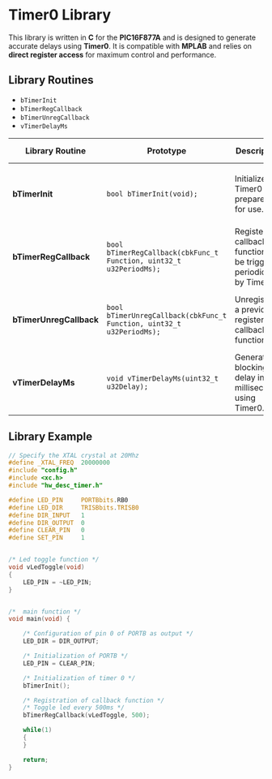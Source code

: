 # Timer0 Library

This library is written in **C** for the **PIC16F877A** and is designed to generate accurate delays using **Timer0**. It is compatible with **MPLAB** and relies on **direct register access** for maximum control and performance.

## Library Routines

- `bTimerInit`
- `bTimerRegCallback`
- `bTimerUnregCallback`
- `vTimerDelayMs`

| Library Routine         | Prototype                                                                 | Description                                                                 | Return Value |
|------------------------|---------------------------------------------------------------------------|-----------------------------------------------------------------------------|--------------|
| **bTimerInit**         | `bool bTimerInit(void);`                                                  | Initializes Timer0 and prepares it for use.                                 | `true` if the timer was successfully initialized; <br> `false` otherwise. |
| **bTimerRegCallback**  | `bool bTimerRegCallback(cbkFunc_t Function, uint32_t u32PeriodMs);`       | Registers a callback function to be triggered periodically by Timer0.       | `true` if the function was successfully registered; <br> `false` otherwise. |
| **bTimerUnregCallback**| `bool bTimerUnregCallback(cbkFunc_t Function, uint32_t u32PeriodMs);`     | Unregisters a previously registered callback function.                       | `true` if the function was successfully unregistered; <br> `false` otherwise. |
| **vTimerDelayMs**      | `void vTimerDelayMs(uint32_t u32Delay);`                                  | Generates a blocking delay in milliseconds using Timer0.                    | None |


## Library Example

```c
// Specify the XTAL crystal at 20Mhz
#define _XTAL_FREQ  20000000 
#include "config.h"
#include <xc.h>
#include "hw_desc_timer.h"

#define LED_PIN     PORTBbits.RB0
#define LED_DIR     TRISBbits.TRISB0
#define DIR_INPUT   1
#define DIR_OUTPUT  0
#define CLEAR_PIN   0
#define SET_PIN     1


/* Led toggle function */
void vLedToggle(void)
{
    LED_PIN = ~LED_PIN;
}


/*  main function */
void main(void) {

    /* Configuration of pin 0 of PORTB as output */
    LED_DIR = DIR_OUTPUT;

    /* Initialization of PORTB */
    LED_PIN = CLEAR_PIN;

    /* Initialization of timer 0 */
    bTimerInit();

    /* Registration of callback function */
    /* Toggle led every 500ms */
    bTimerRegCallback(vLedToggle, 500);

    while(1)
    {
    }

    return;
}
```
